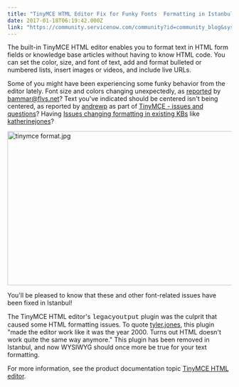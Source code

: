 ```yaml
---
title: "TinyMCE HTML Editor Fix for Funky Fonts  Formatting in Istanbul"
date: 2017-01-18T06:19:42.000Z
link: "https://community.servicenow.com/community?id=community_blog&sys_id=014deee5dbd0dbc01dcaf3231f961932"
---
```

<p>The built-in TinyMCE HTML editor enables you to format text in HTML form fields or knowledge base articles without having to know HTML code. You can set the color, size, and font of text, add and format bulleted or numbered lists, insert images or videos, and include live URLs.</p><p></p><p>Some of you might have been experiencing some funky behavior from the editor lately. Font size and colors changing unexpectedly, as <a title="" _jive_internal="true" href="/blog/TinyMCE editor Geneva" target="_blank">reported</a> by <a title="bammar@flvs.net" __default_attr="24401" __jive_macro_name="user" class="jive_macro jive_macro_user" data-orig-content="bammar@flvs.net" data-renderedposition="73_929.59375_127_16" href="/community?id=community_user_profile&user=c7d31e6ddb1c1fc09c9ffb651f961945">bammar@flvs.net</a>? Text you've indicated should be centered isn't being centered, as reported by <a __default_attr="61151" __jive_macro_name="user" class="jive_macro jive_macro_user" data-orig-content="andrewp" data-renderedposition="94_420.078125_74_16" href="/community?id=community_user_profile&user=ae2012a5db581fc09c9ffb651f9619d7" modifiedtitle="true" title="andrewp">andrewp</a> as part of <a title="" _jive_internal="true" href="/community?id=community_question&sys_id=0ab05f69dbdcdbc01dcaf3231f9619cf" target="_blank&quot;">TinyMCE - issues and questions</a>? Having <a title="" _jive_internal="true" href="/community?id=community_question&sys_id=80adcf2ddb9cdbc01dcaf3231f961917">Issues changing formatting in existing KBs</a> like <a title="katherinejones" __default_attr="51039" __jive_macro_name="user" class="jive_macro jive_macro_user" data-orig-content="katherinejones" data-renderedposition="115_8_110_16" href="/community?id=community_user_profile&user=4c04daaddb1c1fc09c9ffb651f9619e2">katherinejones</a>?</p><p></p><p><img   alt="tinymce format.jpg" class="image-1 jive-image" src="8560d84edbd09fc03eb27a9e0f961930.iix" style="width: 620px; height: 347px; display: block; margin-left: auto; margin-right: auto;"/></p><p></p><p>You'll be pleased to know that these and other font-related issues have been fixed in Istanbul!</p><p></p><p>The TinyMCE HTML editor's <span style="font-family: courier new,courier; font-size: 11pt;">legacyoutput</span> plugin was the culprit that caused some HTML formatting issues. To quote <a title="tyler.jones" __default_attr="3776" __jive_macro_name="user" class="jive_macro jive_macro_user" data-orig-content="tyler.jones" data-renderedposition="591_767.046875_82_16" href="/community?id=community_user_profile&user=108292e9dbd81fc09c9ffb651f9619bb">tyler.jones</a>, this plugin "made the editor work like it was the year 2000. Turns out HTML doesn't work quite the same way anymore." This plugin has been removed in Istanbul, and now WYSIWYG should once more be true for your text formatting.</p><p></p><p>For more information, see the product documentation topic <a title="ocs.servicenow.com/bundle/istanbul-servicenow-platform/page/use/using-forms/concept/c_TinyMCEHTMLEditor.html" href="https://docs.servicenow.com/bundle/istanbul-servicenow-platform/page/use/using-forms/concept/c_TinyMCEHTMLEditor.html" target="_blank">TinyMCE HTML editor</a>.</p>